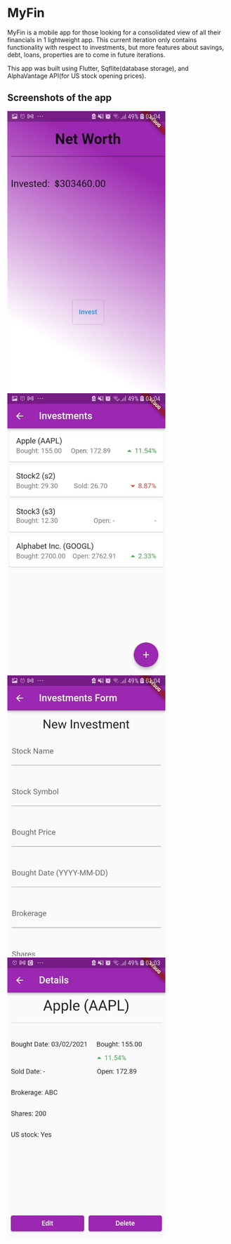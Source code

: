 # MyFin

MyFin is a mobile app for those looking for a consolidated view of all their financials in 1 lightweight app. This current iteration only contains functionality with respect to investments, but more features about savings, debt, loans, properties are to come in future iterations.

This app was built using Flutter, Sqflite(database storage), and AlphaVantage API(for US stock opening prices).

## Screenshots of the app
<img src='docs/images/Home.jpg' width='360' height='640'> <img src='docs/images/View_Investments.jpg' width='360' height='640'>
<img src='docs/images/New_Investment.jpg' width='360' height='640'> <img src='docs/images/Investment_Details.jpg' width='360' height='640'>

